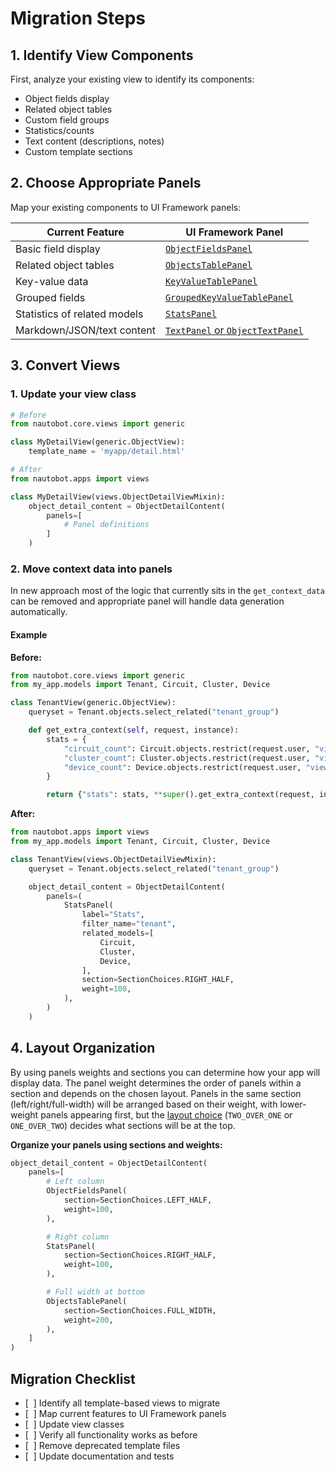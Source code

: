 # Migration Steps

## 1. Identify View Components

First, analyze your existing view to identify its components:

- Object fields display
- Related object tables
- Custom field groups
- Statistics/counts
- Text content (descriptions, notes)
- Custom template sections

## 2. Choose Appropriate Panels

Map your existing components to UI Framework panels:

| Current Feature              | UI Framework Panel                                                                                 |
|------------------------------|----------------------------------------------------------------------------------------------------|
| Basic field display          | [`ObjectFieldsPanel`](../../../core/ui-component-framework.md#1-objectfieldspanel)                 |
| Related object tables        | [`ObjectsTablePanel`](../../../core/ui-component-framework.md#8-objectstablepanel)                 |
| Key-value data               | [`KeyValueTablePanel`](../../../core/ui-component-framework.md#1-objectfieldspanel)                |
| Grouped fields               | [`GroupedKeyValueTablePanel`](../../../core/ui-component-framework.md#3-groupedkeyvaluetablepanel) |
| Statistics of related models | [`StatsPanel`](../../../core/ui-component-framework.md#4-statspanel)                               |
| Markdown/JSON/text content   | [`TextPanel` or `ObjectTextPanel`](../../../core/ui-component-framework.md#basetextpanel)          |

## 3. Convert Views

### 1. Update your view class

```python
# Before
from nautobot.core.views import generic

class MyDetailView(generic.ObjectView):
    template_name = 'myapp/detail.html'

# After
from nautobot.apps import views

class MyDetailView(views.ObjectDetailViewMixin):
    object_detail_content = ObjectDetailContent(
        panels=[
            # Panel definitions
        ]
    )
```

### 2. Move context data into panels

In new approach most of the logic that currently sits in the `get_context_data` can be removed
and appropriate panel will handle data generation automatically.

#### Example

**Before:**

```python title="views.py"
from nautobot.core.views import generic
from my_app.models import Tenant, Circuit, Cluster, Device

class TenantView(generic.ObjectView):
    queryset = Tenant.objects.select_related("tenant_group")

    def get_extra_context(self, request, instance):
        stats = {
            "circuit_count": Circuit.objects.restrict(request.user, "view").filter(tenant=instance).count(),
            "cluster_count": Cluster.objects.restrict(request.user, "view").filter(tenant=instance).count(),
            "device_count": Device.objects.restrict(request.user, "view").filter(tenant=instance).count(),
        }

        return {"stats": stats, **super().get_extra_context(request, instance)}
```

**After:**

```python title="views.py"
from nautobot.apps import views
from my_app.models import Tenant, Circuit, Cluster, Device

class TenantView(views.ObjectDetailViewMixin):
    queryset = Tenant.objects.select_related("tenant_group")

    object_detail_content = ObjectDetailContent(
        panels=(
            StatsPanel(
                label="Stats",
                filter_name="tenant",
                related_models=[
                    Circuit,
                    Cluster,
                    Device,
                ],
                section=SectionChoices.RIGHT_HALF,
                weight=100,
            ),
        )
    )
```

## 4. Layout Organization

By using panels weights and sections you can determine how your app will display data.
The panel weight determines the order of panels within a section and depends on the chosen layout.
Panels in the same section (left/right/full-width) will be arranged based on their weight,
with lower-weight panels appearing first,
but the [layout choice](../../../../code-reference/nautobot/apps/ui.md#nautobot.apps.ui.SectionChoices)
(`TWO_OVER_ONE` or `ONE_OVER_TWO`)
decides what sections will be at the top.

**Organize your panels using sections and weights:**

```python
object_detail_content = ObjectDetailContent(
    panels=[
        # Left column
        ObjectFieldsPanel(
            section=SectionChoices.LEFT_HALF,
            weight=100,
        ),

        # Right column
        StatsPanel(
            section=SectionChoices.RIGHT_HALF,
            weight=100,
        ),

        # Full width at bottom
        ObjectsTablePanel(
            section=SectionChoices.FULL_WIDTH,
            weight=200,
        ),
    ]
)
```

## Migration Checklist

- [&nbsp;&nbsp;] Identify all template-based views to migrate
- [&nbsp;&nbsp;] Map current features to UI Framework panels
- [&nbsp;&nbsp;] Update view classes
- [&nbsp;&nbsp;] Verify all functionality works as before
- [&nbsp;&nbsp;] Remove deprecated template files
- [&nbsp;&nbsp;] Update documentation and tests
